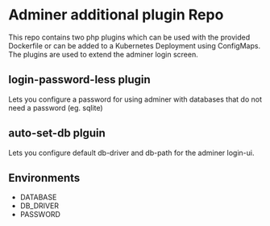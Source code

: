 # Adminer additional plugin Repo

This repo contains two php plugins which can be used with the provided Dockerfile or can be added to a Kubernetes Deployment using ConfigMaps.
The plugins are used to extend the adminer login screen.

## login-password-less plugin

Lets you configure a password for using adminer with databases that do not need a password (eg. sqlite)

## auto-set-db plguin

Lets you configure default db-driver and db-path for the adminer login-ui.

## Environments

- DATABASE
- DB_DRIVER
- PASSWORD
